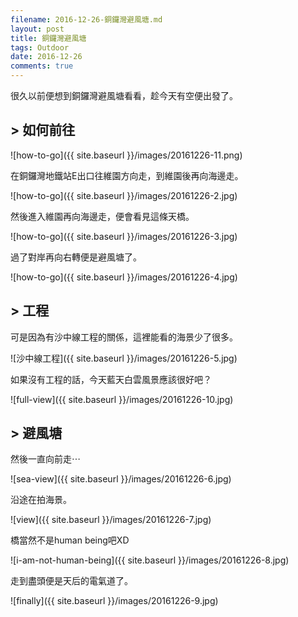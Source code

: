 ```yaml
---
filename: 2016-12-26-銅鑼灣避風塘.md
layout: post
title: 銅鑼灣避風塘
tags: Outdoor
date: 2016-12-26
comments: true
---
```

很久以前便想到銅鑼灣避風塘看看，趁今天有空便出發了。

## > 如何前往

![how-to-go]({{ site.baseurl }}/images/20161226-11.png)

在銅鑼灣地鐵站E出口往維園方向走，到維園後再向海邊走。

![how-to-go]({{ site.baseurl }}/images/20161226-2.jpg)

然後進入維園再向海邊走，便會看見這條天橋。

![how-to-go]({{ site.baseurl }}/images/20161226-3.jpg)

過了對岸再向右轉便是避風塘了。

![how-to-go]({{ site.baseurl }}/images/20161226-4.jpg)

## > 工程

可是因為有沙中線工程的關係，這裡能看的海景少了很多。

![沙中線工程]({{ site.baseurl }}/images/20161226-5.jpg)

如果沒有工程的話，今天藍天白雲風景應該很好吧？

![full-view]({{ site.baseurl }}/images/20161226-10.jpg)

## > 避風塘

然後一直向前走⋯

![sea-view]({{ site.baseurl }}/images/20161226-6.jpg)

沿途在拍海景。

![view]({{ site.baseurl }}/images/20161226-7.jpg)

橋當然不是human being吧XD

![i-am-not-human-being]({{ site.baseurl }}/images/20161226-8.jpg)

走到盡頭便是天后的電氣道了。

![finally]({{ site.baseurl }}/images/20161226-9.jpg)
